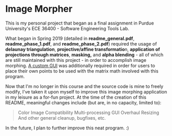 # Image Morpher
This is my personal project that began as a final assignment in Purdue University's ECE 36400 - Software Engineering Tools Lab. 

What began in Spring 2019 (detailed in <b>readme_general.pdf</b>, <b>readme_phase_1.pdf</b>, and <b>readme_phase_2.pdf</b>) required the usage of <b>delaunay triangulation</b>, <b>projective/affine transformatio</b>n, <b>application of projections through matrices</b>, <b>masking,</b> and <b>alpha blending</b> - all of which are still maintained with this project - in order to accomplish image morphing. [A custom GUI](https://i.imgur.com/sGo1JOS.jpg) was additionally required in order for users to place their own points to be used with the matrix math involved with this program.

Now that I'm no longer in this course and the source code is mine to freely modify, I've taken it upon myself to improve this image morphing application in my leisure as a for-fun project. At the time of the creation of this README, meaningful changes include (but are, in no capacity, limited to):
> Color Image Compatibility
> Multi-processing
> GUI Overhaul
> Resizing
> And other general cleanup, bugfixes, etc.

In the future, I plan to further improve this neat program. :)
